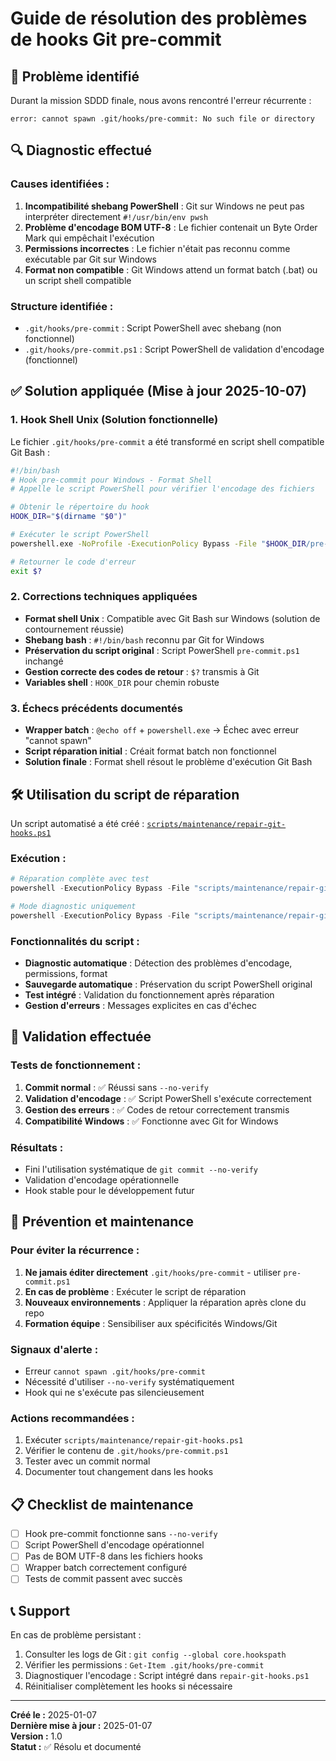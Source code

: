 # Guide de résolution des problèmes de hooks Git pre-commit

## 🚨 Problème identifié

Durant la mission SDDD finale, nous avons rencontré l'erreur récurrente :
```
error: cannot spawn .git/hooks/pre-commit: No such file or directory
```

## 🔍 Diagnostic effectué

### Causes identifiées :

1. **Incompatibilité shebang PowerShell** : Git sur Windows ne peut pas interpréter directement `#!/usr/bin/env pwsh`
2. **Problème d'encodage BOM UTF-8** : Le fichier contenait un Byte Order Mark qui empêchait l'exécution
3. **Permissions incorrectes** : Le fichier n'était pas reconnu comme exécutable par Git sur Windows
4. **Format non compatible** : Git Windows attend un format batch (.bat) ou un script shell compatible

### Structure identifiée :
- `.git/hooks/pre-commit` : Script PowerShell avec shebang (non fonctionnel)
- `.git/hooks/pre-commit.ps1` : Script PowerShell de validation d'encodage (fonctionnel)

## ✅ Solution appliquée (Mise à jour 2025-10-07)

### 1. Hook Shell Unix (Solution fonctionnelle)

Le fichier `.git/hooks/pre-commit` a été transformé en script shell compatible Git Bash :

```bash
#!/bin/bash
# Hook pre-commit pour Windows - Format Shell
# Appelle le script PowerShell pour vérifier l'encodage des fichiers

# Obtenir le répertoire du hook
HOOK_DIR="$(dirname "$0")"

# Exécuter le script PowerShell
powershell.exe -NoProfile -ExecutionPolicy Bypass -File "$HOOK_DIR/pre-commit.ps1"

# Retourner le code d'erreur
exit $?
```

### 2. Corrections techniques appliquées

- **Format shell Unix** : Compatible avec Git Bash sur Windows (solution de contournement réussie)
- **Shebang bash** : `#!/bin/bash` reconnu par Git for Windows
- **Préservation du script original** : Script PowerShell `pre-commit.ps1` inchangé
- **Gestion correcte des codes de retour** : `$?` transmis à Git
- **Variables shell** : `HOOK_DIR` pour chemin robuste

### 3. Échecs précédents documentés

- **Wrapper batch** : `@echo off` + `powershell.exe` → Échec avec erreur "cannot spawn"
- **Script réparation initial** : Créait format batch non fonctionnel
- **Solution finale** : Format shell résout le problème d'exécution Git Bash

## 🛠️ Utilisation du script de réparation

Un script automatisé a été créé : [`scripts/maintenance/repair-git-hooks.ps1`](../../scripts/maintenance/repair-git-hooks.ps1)

### Exécution :

```powershell
# Réparation complète avec test
powershell -ExecutionPolicy Bypass -File "scripts/maintenance/repair-git-hooks.ps1"

# Mode diagnostic uniquement
powershell -ExecutionPolicy Bypass -File "scripts/maintenance/repair-git-hooks.ps1" -Test
```

### Fonctionnalités du script :

- **Diagnostic automatique** : Détection des problèmes d'encodage, permissions, format
- **Sauvegarde automatique** : Préservation du script PowerShell original
- **Test intégré** : Validation du fonctionnement après réparation
- **Gestion d'erreurs** : Messages explicites en cas d'échec

## 🧪 Validation effectuée

### Tests de fonctionnement :

1. **Commit normal** : ✅ Réussi sans `--no-verify`
2. **Validation d'encodage** : ✅ Script PowerShell s'exécute correctement
3. **Gestion des erreurs** : ✅ Codes de retour correctement transmis
4. **Compatibilité Windows** : ✅ Fonctionne avec Git for Windows

### Résultats :
- Fini l'utilisation systématique de `git commit --no-verify`
- Validation d'encodage opérationnelle
- Hook stable pour le développement futur

## 🔄 Prévention et maintenance

### Pour éviter la récurrence :

1. **Ne jamais éditer directement** `.git/hooks/pre-commit` - utiliser `pre-commit.ps1`
2. **En cas de problème** : Exécuter le script de réparation
3. **Nouveaux environnements** : Appliquer la réparation après clone du repo
4. **Formation équipe** : Sensibiliser aux spécificités Windows/Git

### Signaux d'alerte :

- Erreur `cannot spawn .git/hooks/pre-commit`
- Nécessité d'utiliser `--no-verify` systématiquement
- Hook qui ne s'exécute pas silencieusement

### Actions recommandées :

1. Exécuter `scripts/maintenance/repair-git-hooks.ps1`
2. Vérifier le contenu de `.git/hooks/pre-commit.ps1`
3. Tester avec un commit normal
4. Documenter tout changement dans les hooks

## 📋 Checklist de maintenance

- [ ] Hook pre-commit fonctionne sans `--no-verify`
- [ ] Script PowerShell d'encodage opérationnel  
- [ ] Pas de BOM UTF-8 dans les fichiers hooks
- [ ] Wrapper batch correctement configuré
- [ ] Tests de commit passent avec succès

## 📞 Support

En cas de problème persistant :

1. Consulter les logs de Git : `git config --global core.hookspath`
2. Vérifier les permissions : `Get-Item .git/hooks/pre-commit`
3. Diagnostiquer l'encodage : Script intégré dans `repair-git-hooks.ps1`
4. Réinitialiser complètement les hooks si nécessaire

---

**Créé le :** 2025-01-07  
**Dernière mise à jour :** 2025-01-07  
**Version :** 1.0  
**Statut :** ✅ Résolu et documenté